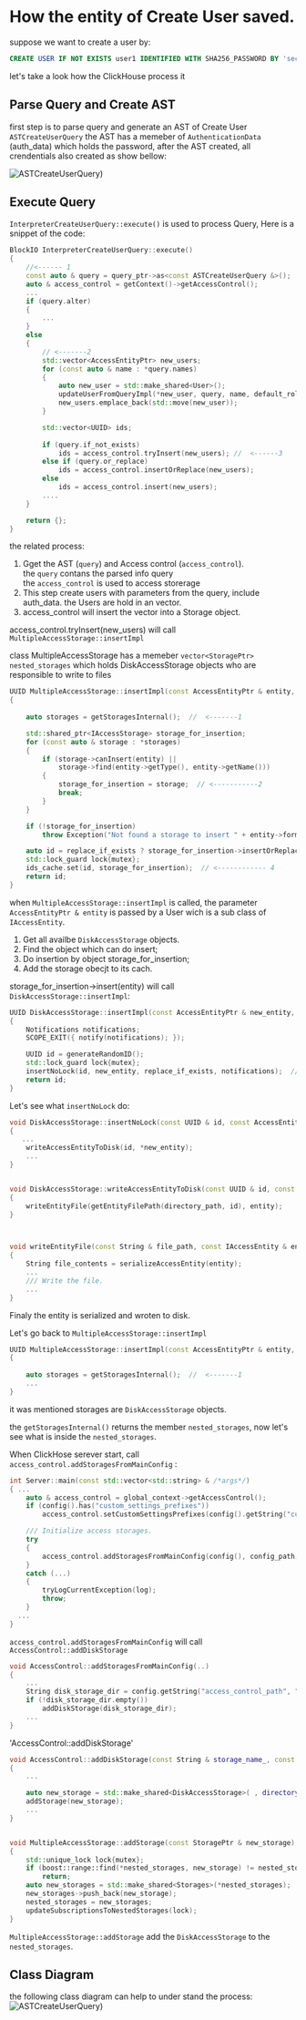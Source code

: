 # How the entity of Create User saved.
suppose we want to create a user by:      
```sql
CREATE USER IF NOT EXISTS user1 IDENTIFIED WITH SHA256_PASSWORD BY 'secret';
```

let's take a look how the ClickHouse process it      

## Parse Query and Create AST   
first step is to parse query and generate an AST of Create User `ASTCreateUserQuery`
the AST has a memeber of `AuthenticationData` (auth_data)  which holds the password, after the AST created, all crendentials also created as show bellow:

![ASTCreateUserQuery)](../images/ASTCreateUserQuery.png)  

## Execute Query

`InterpreterCreateUserQuery::execute()` is used to process Query, Here is a snippet of the code:

```c++
BlockIO InterpreterCreateUserQuery::execute()
{
    //<------ 1 
    const auto & query = query_ptr->as<const ASTCreateUserQuery &>();
    auto & access_control = getContext()->getAccessControl();
    ...
    if (query.alter)
    {
        ...
    }
    else
    {
        // <-------2
        std::vector<AccessEntityPtr> new_users;
        for (const auto & name : *query.names)
        {
            auto new_user = std::make_shared<User>();
            updateUserFromQueryImpl(*new_user, query, name, default_roles_from_query, settings_from_query, RolesOrUsersSet::AllTag{});
            new_users.emplace_back(std::move(new_user));
        }

        std::vector<UUID> ids;
        
        if (query.if_not_exists)
            ids = access_control.tryInsert(new_users); //  <------3 
        else if (query.or_replace)
            ids = access_control.insertOrReplace(new_users);
        else
            ids = access_control.insert(new_users);
        ....
    }

    return {};
}
```

the related process:
1. Gget the AST (`query`)  and Access control (`access_control`).   
    the `query` contans the parsed info query   
    the `access_control` is used to access storerage   
2. This step create users with parameters from the query, include auth_data. the Users are hold in an vector.   
3. access_control will insert the vector into a Storage object.


access_control.tryInsert(new_users)  will call `MultipleAccessStorage::insertImpl`

class MultipleAccessStorage has a memeber `vector<StoragePtr> nested_storages` which holds DiskAccessStorage objects who are responsible to write to files

```c++
UUID MultipleAccessStorage::insertImpl(const AccessEntityPtr & entity, bool replace_if_exists)
{
    
    auto storages = getStoragesInternal();  //  <-------1

    std::shared_ptr<IAccessStorage> storage_for_insertion;
    for (const auto & storage : *storages)
    {
        if (storage->canInsert(entity) ||
            storage->find(entity->getType(), entity->getName()))
        {
            storage_for_insertion = storage;  // <-----------2
            break;
        }
    }

    if (!storage_for_insertion)
        throw Exception("Not found a storage to insert " + entity->formatTypeWithName(), ErrorCodes::ACCESS_STORAGE_FOR_INSERTION_NOT_FOUND);

    auto id = replace_if_exists ? storage_for_insertion->insertOrReplace(entity) : storage_for_insertion->insert(entity);  // <------------ 3 
    std::lock_guard lock{mutex};
    ids_cache.set(id, storage_for_insertion);  // <------------ 4
    return id;
}
```

 when `MultipleAccessStorage::insertImpl` is called, the parameter `AccessEntityPtr & entity` is passed by a User wich is a sub class of `IAccessEntity`.  
1. Get all availbe `DiskAccessStorage` objects.   
2. Find the object which can do insert;
3. Do insertion by object storage_for_insertion;
4. Add the storage obecjt to its cach.

storage_for_insertion->insert(entity) will call `DiskAccessStorage::insertImpl`:    

```c++
UUID DiskAccessStorage::insertImpl(const AccessEntityPtr & new_entity, bool replace_if_exists)
{
    Notifications notifications;
    SCOPE_EXIT({ notify(notifications); });

    UUID id = generateRandomID();
    std::lock_guard lock{mutex};
    insertNoLock(id, new_entity, replace_if_exists, notifications);  // <---
    return id;
}

```

Let's see what `insertNoLock` do:   

```c++
void DiskAccessStorage::insertNoLock(const UUID & id, const AccessEntityPtr & new_entity, bool replace_if_exists, Notifications & notifications)
{
   ...
    writeAccessEntityToDisk(id, *new_entity);
    ...
}


void DiskAccessStorage::writeAccessEntityToDisk(const UUID & id, const IAccessEntity & entity) const
{
    writeEntityFile(getEntityFilePath(directory_path, id), entity);
}



void writeEntityFile(const String & file_path, const IAccessEntity & entity)
{
    String file_contents = serializeAccessEntity(entity);
    ...
    /// Write the file.
    ...
}

```
Finaly the entity is serialized and wroten to disk.   

Let's go back to `MultipleAccessStorage::insertImpl`
```c++
UUID MultipleAccessStorage::insertImpl(const AccessEntityPtr & entity, bool replace_if_exists)
{
    
    auto storages = getStoragesInternal();  //  <-------1
    ...
}
```

it was mentioned storages are `DiskAccessStorage` objects.

the `getStoragesInternal()` returns  the member `nested_storages`, now let's see what is inside the `nested_storages`.

When ClickHose serever start, call `access_control.addStoragesFromMainConfig` : 

```c++
int Server::main(const std::vector<std::string> & /*args*/)
{ ...
    auto & access_control = global_context->getAccessControl();
    if (config().has("custom_settings_prefixes"))
        access_control.setCustomSettingsPrefixes(config().getString("custom_settings_prefixes"));

    /// Initialize access storages.
    try
    {
        access_control.addStoragesFromMainConfig(config(), config_path, [&] { return global_context->getZooKeeper(); });
    }
    catch (...)
    {
        tryLogCurrentException(log);
        throw;
    }
  ...
}
```
`access_control.addStoragesFromMainConfig` will call `AccessControl::addDiskStorage`

```c++
void AccessControl::addStoragesFromMainConfig(..)
{
    ...  
    String disk_storage_dir = config.getString("access_control_path", "");
    if (!disk_storage_dir.empty())
        addDiskStorage(disk_storage_dir);
    ...
}
```
'AccessControl::addDiskStorage'

```c++
void AccessControl::addDiskStorage(const String & storage_name_, const String & directory_, bool readonly_)
{
    ...

    auto new_storage = std::make_shared<DiskAccessStorage>( , directory_, readonly_);
    addStorage(new_storage);
    ...
}


void MultipleAccessStorage::addStorage(const StoragePtr & new_storage)
{
    std::unique_lock lock{mutex};
    if (boost::range::find(*nested_storages, new_storage) != nested_storages->end())
        return;
    auto new_storages = std::make_shared<Storages>(*nested_storages);
    new_storages->push_back(new_storage);
    nested_storages = new_storages;
    updateSubscriptionsToNestedStorages(lock);
}
```

 `MultipleAccessStorage::addStorage` add the `DiskAccessStorage` to the `nested_storages`.


## Class Diagram   
the following class diagram can help to under stand the process:
![ASTCreateUserQuery)](../../images/Create_user.png) 